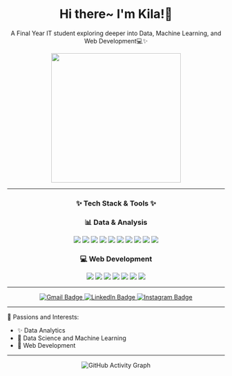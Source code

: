 <div align="center">
    <h1>Hi there~ I'm Kila!🌷</h1>
    <p>A Final Year IT student exploring deeper into Data, Machine Learning, and Web Development💻✨</p>
</div>

<div align="center">
    <img src="https://media.giphy.com/media/TxjOEVUWq5RTy/giphy.gif?cid=790b7611u78fvg2ykrpods8cdq9chnem6fv4g6fy215mxprf&ep=v1_gifs_search&rid=giphy.gif&ct=g" width="300"/>
</div>

---

<div align="center">
  <h3>✨ Tech Stack & Tools ✨</h3>

<div align="center">
  <h3>📊 Data & Analysis</h3>
  <p>
    <img src="https://img.shields.io/badge/Python-3776AB?style=for-the-badge&logo=python&logoColor=white"/>
    <img src="https://img.shields.io/badge/Colab-F9AB00?style=for-the-badge&logo=googlecolab&logoColor=black"/>
    <img src="https://img.shields.io/badge/Jupyter-F37626?style=for-the-badge&logo=jupyter&logoColor=white"/>
    <img src="https://img.shields.io/badge/Kaggle-20BEFF?style=for-the-badge&logo=kaggle&logoColor=white"/>
    <img src="https://img.shields.io/badge/Tableau-E97627?style=for-the-badge&logo=tableau&logoColor=white"/>
    <img src="https://img.shields.io/badge/Power BI-F2C811?style=for-the-badge&logo=powerbi&logoColor=black"/>
    <img src="https://img.shields.io/badge/BigQuery-669DF6?style=for-the-badge&logo=googlebigquery&logoColor=white"/>
    <img src="https://img.shields.io/badge/Excel-217346?style=for-the-badge&logo=microsoft-excel&logoColor=white"/>    
    <img src="https://img.shields.io/badge/PostgreSQL-336791?style=for-the-badge&logo=postgresql&logoColor=white"/>
    <img src="https://img.shields.io/badge/SQL-4479A1?style=for-the-badge&logo=postgresql&logoColor=white"/>
  </p>

  <h3>💻 Web Development</h3>
  <p>
    <img src="https://img.shields.io/badge/HTML5-E34F26?style=for-the-badge&logo=html5&logoColor=white"/>
    <img src="https://img.shields.io/badge/CSS3-1572B6?style=for-the-badge&logo=css3&logoColor=white"/>
    <img src="https://img.shields.io/badge/JavaScript-F7DF1E?style=for-the-badge&logo=javascript&logoColor=black"/>
    <img src="https://img.shields.io/badge/Vue.js-4FC08D?style=for-the-badge&logo=vue.js&logoColor=white"/>
    <img src="https://img.shields.io/badge/React-61DAFB?style=for-the-badge&logo=react&logoColor=black"/>
    <img src="https://img.shields.io/badge/Next.js-000000?style=for-the-badge&logo=next.js&logoColor=white"/>
    <img src="https://img.shields.io/badge/Firebase-FFCA28?style=for-the-badge&logo=firebase&logoColor=black"/>
  </p>
</div>

---

<p>
    <a href="mailto:aqsaaqila03@gmail.com">
      <img src="https://img.shields.io/badge/📧 Gmail-fcc1cc?style=for-the-badge&logo=gmail&logoColor=white" alt="Gmail Badge"/>
    </a>
    <a href="https://linkedin.com/in/aqila-aqsa">
      <img src="https://img.shields.io/badge/🌸 LinkedIn-e5f0fa?style=for-the-badge&logo=linkedin&logoColor=white" alt="LinkedIn Badge"/>
    </a>
    <a href="https://instagram.com/aqilaqsa">
      <img src="https://img.shields.io/badge/🌺 Instagram-fcc1cc?style=for-the-badge&logo=instagram&logoColor=white" alt="Instagram Badge"/>
    </a>    
    <!-- <a href="http://bit.ly/aqila-aqsa-portfolio">
      <img src="https://img.shields.io/badge/🌟 Portfolio-e5f0fa?style=for-the-badge&logo=web&logoColor=white" alt="Portfolio Badge"/>
    </a> -->
</p>
  
</div>

---

🌟 Passions and Interests:

- ✨ Data Analytics
- 🎨 Data Science and Machine Learning
- 🌺 Web Development

---

<div align="center">

  <img src="https://github-readme-activity-graph.vercel.app/graph?username=aqilaqsa&theme=radical" alt="GitHub Activity Graph" />

</div>
